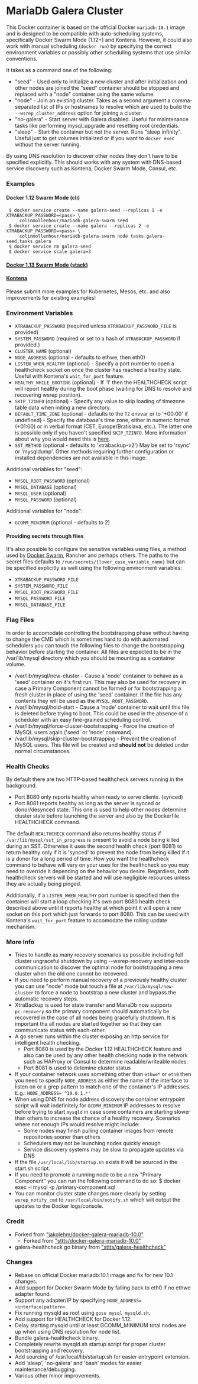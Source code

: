 # MariaDb Galera Cluster

This Docker container is based on the official Docker `mariadb:10.1` image and is designed to be
compatible with auto-scheduling systems, specifically Docker Swarm Mode (1.12+) and Kontena.
However, it could also work with manual scheduling (`docker run`) by specifying the correct
environment variables or possibly other scheduling systems that use similar conventions.

It takes as a command one of the following:

 - "seed" - Used only to initialize a new cluster and after initialization and other nodes are joined
   the "seed" container should be stopped and replaced with a "node" container using the same volume.
 - "node" - Join an existing cluster. Takes as a second argument a comma-separated list of IPs or
   hostnames to resolve which are used to build the `--wsrep_cluster_address` option for joining a cluster.
 - "no-galera" - Start server with Galera disabled. Useful for maintenance tasks like performing mysql_upgrade
   and resetting root credentials.
 - "sleep" - Start the container but not the server. Runs "sleep infinity". Useful just to get volumes
   initialized or if you want to `docker exec` without the server running.

By using DNS resolution to discover other nodes they don't have to be specified explicitly. This should works
with any system with DNS-based service discovery such as Kontena, Docker Swarm Mode, Consul, etc.

### Examples

#### Docker 1.12 Swarm Mode (cli)

```
 $ docker service create --name galera-seed --replicas 1 -e XTRABACKUP_PASSWORD=<pass> \
     colinmollenhour/mariadb-galera-swarm seed
 $ docker service create --name galera --replicas 2 -e XTRABACKUP_PASSWORD=<pass> \
     colinmollenhour/mariadb-galera-swarm node tasks.galera-seed,tasks.galera
 $ docker service rm galera-seed
 $ docker service scale galera=3
```

#### [Docker 1.13 Swarm Mode (stack)](https://github.com/colinmollenhour/mariadb-galera-swarm/blob/master/examples/swarm)

#### [Kontena](https://github.com/colinmollenhour/mariadb-galera-swarm/blob/master/examples/kontena)

Please submit more examples for Kubernetes, Mesos, etc. and also improvements for existing examples!

### Environment Variables

 - `XTRABACKUP_PASSWORD` (required unless `XTRABACKUP_PASSWORD_FILE` is provided)
 - `SYSTEM_PASSWORD` (required or set to a hash of `XTRABACKUP_PASSWORD` if provided.)
 - `CLUSTER_NAME` (optional)
 - `NODE_ADDRESS` (optional - defaults to ethwe, then eth0)
 - `LISTEN_WHEN_HEALTHY` (optional) - Specify a port number to open a healthcheck socket on once the cluster
   has reached a healthy state. Useful with Kontena's `wait_for_port` feature.
 - `HEALTHY_WHILE_BOOTING` (optional) - If '1' then the HEALTHCHECK script will report healthy
   during the boot phase (waiting for DNS to resolve and recovering wsrep position).
 - `SKIP_TZINFO` (optional) - Specify any value to skip loading of timezone table data when initing a new directory.
 - `DEFAULT_TIME_ZONE` (optional - defaults to the `TZ` envvar or to '+00:00' if undefined) - Specify the database's time zone, either in numeric format (+01:00) or in verbal format (CET, Europe/Bratislava, etc.). The latter one is possible only if you haven't specified `SKIP_TZINFO`. More information about why you would need this is [here](https://mariadb.com/kb/en/library/time-zones/).
 - `SST_METHOD` (optional - defaults to 'xtrabackup-v2')  May be set to 'rsync' or 'mysqldump'.  Other methods requiring further configuration or installed dependencies are not available in this image.

Additional variables for "seed":

 - `MYSQL_ROOT_PASSWORD` (optional)
 - `MYSQL_DATABASE` (optional)
 - `MYSQL_USER` (optional)
 - `MYSQL_PASSWORD` (optional)

Additional variables for "node":

 - `GCOMM_MINIMUM` (optional - defaults to 2)

#### Providing secrets through files

It's also possible to configure the sensitive variables using files, a method used by [Docker Swarm](https://docs.docker.com/engine/swarm/secrets/),
Rancher and perhaps others. The paths to the secret files defaults to `/run/secrets/{lower_case_variable_name}`
but can be specified explicitly as well using the following environment variables:

 - `XTRABACKUP_PASSWORD_FILE`
 - `SYSTEM_PASSWORD_FILE`
 - `MYSQL_ROOT_PASSWORD_FILE`
 - `MYSQL_PASSWORD_FILE`
 - `MYSQL_DATABASE_FILE`

### Flag Files

In order to accomodate controlling the bootstrapping phase without having to change the CMD which is sometimes
hard to do with automated schedulers you can touch the following files to change the bootstrapping behavior
before starting the container. All files are expected to be in the /var/lib/mysql directory which you should be
mounting as a container volume.

 - /var/lib/mysql/new-cluster - Cause a 'node' container to behave as a 'seed' container on it's first run. This
   may also be used for recovery in case a Primary Component cannot be formed or for bootstrapping a fresh cluster
   in place of using the 'seed' container. If the file has any contents they will be used as the `MYSQL_ROOT_PASSWORD`.
 - /var/lib/mysql/hold-start - Cause a 'node' container to wait until this file is deleted before trying to boot.
   This could be used in the absence of a scheduler with an easy fine-grained scheduling control.
 - /var/lib/mysql/force-cluster-bootstrapping - Force the creation of MySQL users again ('seed' or 'node' command).
 - /var/lib/mysql/skip-cluster-bootstrapping - Prevent the creation of MySQL users. This file will be created and
   **should not** be deleted under normal circumstances.

### Health Checks

By default there are two HTTP-based healthcheck servers running in the background.

 - Port 8080 only reports healthy when ready to serve clients. (synced)
 - Port 8081 reports healthy as long as the server is synced or donor/desynced state. This one is used to help
  other nodes determine cluster state before launching the server and also by the Dockerfile HEALTHCHECK command.

The default `HEALTHCHECK` command also returns healthy status if `/var/lib/mysql/sst_in_progress` is present to avoid
a node being killed during an SST. Otherwise it uses the second health check (port 8081) to return healthy only if it
is 'synced' to prevent the node from being killed if it is a donor for a long period of time. How you want the
healthcheck command to behave will vary on your uses for the healthcheck so you may need to override it depending on
the behavior you desire. Regardless, both healthcheck servers will be started and will use negligible resources unless
they are actually being pinged.

Additionally, if a `LISTEN_WHEN_HEALTHY` port number is specified then the container will start a loop checking it's
own port 8080 health check described above until it reports healthy at which point it will open a new socket on this
port which just forwards to port 8080. This can be used with Kontena's `wait_for_port` feature to accomodate the
rolling update mechanism.

### More Info

 - Tries to handle as many recovery scenarios as possible including full cluster ungraceful shutdown by
   using --wsrep-recovery and inter-node communication to discover the optimal node for bootstrapping
   a new cluster when the old one cannot be recovered.
 - If you need to perform manual recovery of a previously healthy cluster you can use "node" mode
   but touch a file at `/var/lib/mysql/new-cluster` to force a node to bootstrap a new cluster
   and bypass the automatic recovery steps.
 - XtraBackup is used for state transfer and MariaDb now supports `pc.recovery` so the primary component should
   automatically be recovered in the case of all nodes being gracefully shutdown. It is important tha all nodes are
   started together so that they can communicate status with each-other.
 - A go server runs within the cluster exposing an http service for intelligent health checking.
    - Port 8080 is used by the Docker 1.12 HEALTHCHECK feature and also can be used by any other health checking
      node in the network such as HAProxy or Consul to determine readable/writeable nodes.
    - Port 8081 is used to detemine cluster status
 - If your container network uses something other than `ethwe*` or `eth0` then you need to specify `NODE_ADDRESS`
   as either the name of the interface to listen on or a grep pattern to match one of the container's IP addresses.
   E.g.: `NODE_ADDRESS='^10.0.1.*'`
 - When using DNS for node address discovery the container entrypoint script will wait indefinitely for
   `GCOMM_MINIMUM` IP addresses to resolve before trying to start `mysqld` in case some containers are starting
   slower than others to increase the chance of a healthy recovery. Scenarios where not enough IPs would resolve
   might include:
    - Some nodes may finish pulling container images from remote repositories sooner than others
    - Schedulers may not be launching nodes quickly enough
    - Service discovery systems may be slow to propagate updates via DNS
 - If the file `/usr/local/lib/startup.sh` exists it will be sourced in the start.sh script.
 - If you need to promote a running node to be a new "Primary Component" you can run the following command to do so:
       $ docker exec -i <container> mysql -p /primary-component.sql
 - You can monitor cluster state changes more clearly by setting `wsrep_notify_cmd` to `/usr/local/bin/notify.sh`
   which will output the updates to the Docker logs/console.

### Credit

 - Forked from ["jakolehm/docker-galera-mariadb-10.0"](https://github.com/jakolehm/docker-galera-mariadb-10.0)
   - Forked from ["sttts/docker-galera-mariadb-10.0"](https://github.com/sttts/docker-galera-mariadb-10.0)
 - galera-healthcheck go binary from ["sttts/galera-healthcheck"](https://github.com/sttts/galera-healthcheck)

### Changes

 - Rebase on official Docker mariadb:10.1 image and fix for new 10.1 changes.
 - Add support for Docker Swarm Mode by falling back to eth0 if no ethwe adapter found.
 - Support any adapter/IP by specifying `NODE_ADDRESS=<interface|pattern>`.
 - Fix running mysqld as root using `gosu mysql mysqld.sh`.
 - Add support for HEALTHCHECK for Docker 1.12.
 - Delay starting mysqld until at least GCOMM_MINIMUM total nodes are up when using DNS resolution for node list.
 - Bundle galera-healthcheck binary.
 - Completely rewrite mysqld.sh startup script for proper cluster bootstrapping and recovery.
 - Add sourcing of /usr/local/lib/startup.sh for easier entrypoint extension.
 - Add 'sleep', 'no-galera' and 'bash' modes for easier maintenance/debugging.
 - Various other minor improvements.
